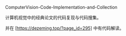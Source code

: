 ComputerVision-Code-Implementation-and-Collection

计算机视觉中的经典论文的代码复现与代码搜集。

并在 [https://dezeming.top/?page_id=295] 中有代码解读。
